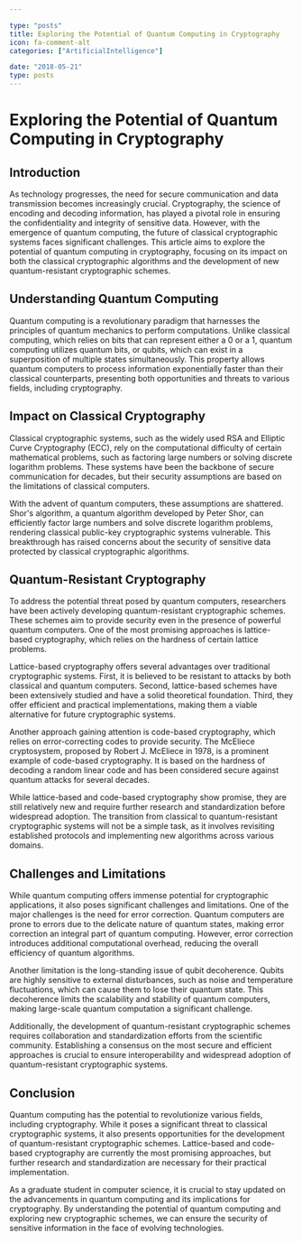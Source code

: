 ```yaml
---

type: "posts"
title: Exploring the Potential of Quantum Computing in Cryptography
icon: fa-comment-alt
categories: ["ArtificialIntelligence"]

date: "2018-05-21"
type: posts
---
```





# Exploring the Potential of Quantum Computing in Cryptography

## Introduction

As technology progresses, the need for secure communication and data transmission becomes increasingly crucial. Cryptography, the science of encoding and decoding information, has played a pivotal role in ensuring the confidentiality and integrity of sensitive data. However, with the emergence of quantum computing, the future of classical cryptographic systems faces significant challenges. This article aims to explore the potential of quantum computing in cryptography, focusing on its impact on both the classical cryptographic algorithms and the development of new quantum-resistant cryptographic schemes.

## Understanding Quantum Computing

Quantum computing is a revolutionary paradigm that harnesses the principles of quantum mechanics to perform computations. Unlike classical computing, which relies on bits that can represent either a 0 or a 1, quantum computing utilizes quantum bits, or qubits, which can exist in a superposition of multiple states simultaneously. This property allows quantum computers to process information exponentially faster than their classical counterparts, presenting both opportunities and threats to various fields, including cryptography.

## Impact on Classical Cryptography

Classical cryptographic systems, such as the widely used RSA and Elliptic Curve Cryptography (ECC), rely on the computational difficulty of certain mathematical problems, such as factoring large numbers or solving discrete logarithm problems. These systems have been the backbone of secure communication for decades, but their security assumptions are based on the limitations of classical computers.

With the advent of quantum computers, these assumptions are shattered. Shor's algorithm, a quantum algorithm developed by Peter Shor, can efficiently factor large numbers and solve discrete logarithm problems, rendering classical public-key cryptographic systems vulnerable. This breakthrough has raised concerns about the security of sensitive data protected by classical cryptographic algorithms.

## Quantum-Resistant Cryptography

To address the potential threat posed by quantum computers, researchers have been actively developing quantum-resistant cryptographic schemes. These schemes aim to provide security even in the presence of powerful quantum computers. One of the most promising approaches is lattice-based cryptography, which relies on the hardness of certain lattice problems.

Lattice-based cryptography offers several advantages over traditional cryptographic systems. First, it is believed to be resistant to attacks by both classical and quantum computers. Second, lattice-based schemes have been extensively studied and have a solid theoretical foundation. Third, they offer efficient and practical implementations, making them a viable alternative for future cryptographic systems.

Another approach gaining attention is code-based cryptography, which relies on error-correcting codes to provide security. The McEliece cryptosystem, proposed by Robert J. McEliece in 1978, is a prominent example of code-based cryptography. It is based on the hardness of decoding a random linear code and has been considered secure against quantum attacks for several decades.

While lattice-based and code-based cryptography show promise, they are still relatively new and require further research and standardization before widespread adoption. The transition from classical to quantum-resistant cryptographic systems will not be a simple task, as it involves revisiting established protocols and implementing new algorithms across various domains.

## Challenges and Limitations

While quantum computing offers immense potential for cryptographic applications, it also poses significant challenges and limitations. One of the major challenges is the need for error correction. Quantum computers are prone to errors due to the delicate nature of quantum states, making error correction an integral part of quantum computing. However, error correction introduces additional computational overhead, reducing the overall efficiency of quantum algorithms.

Another limitation is the long-standing issue of qubit decoherence. Qubits are highly sensitive to external disturbances, such as noise and temperature fluctuations, which can cause them to lose their quantum state. This decoherence limits the scalability and stability of quantum computers, making large-scale quantum computation a significant challenge.

Additionally, the development of quantum-resistant cryptographic schemes requires collaboration and standardization efforts from the scientific community. Establishing a consensus on the most secure and efficient approaches is crucial to ensure interoperability and widespread adoption of quantum-resistant cryptographic systems.

## Conclusion

Quantum computing has the potential to revolutionize various fields, including cryptography. While it poses a significant threat to classical cryptographic systems, it also presents opportunities for the development of quantum-resistant cryptographic schemes. Lattice-based and code-based cryptography are currently the most promising approaches, but further research and standardization are necessary for their practical implementation.

As a graduate student in computer science, it is crucial to stay updated on the advancements in quantum computing and its implications for cryptography. By understanding the potential of quantum computing and exploring new cryptographic schemes, we can ensure the security of sensitive information in the face of evolving technologies.